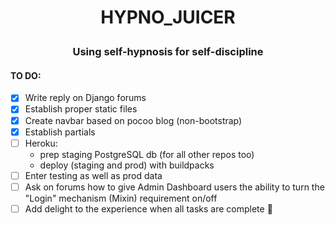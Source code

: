 # <p align="center">HYPNO_JUICER</p>

### <p align="center"> Using self-hypnosis for self-discipline</p>

#### TO DO:
- [x] Write reply on Django forums 
- [x] Establish proper static files
- [x] Create navbar based on pocoo blog (non-bootstrap)
- [x] Establish partials
- [ ] Heroku:
    - prep staging PostgreSQL db (for all other repos too)
    - deploy (staging and prod) with buildpacks    
- [ ] Enter testing as well as prod data 
- [ ] Ask on forums how to give Admin Dashboard users the ability to turn the "Login" mechanism (Mixin) requirement on/off
- [ ] Add delight to the experience when all tasks are complete :tada: